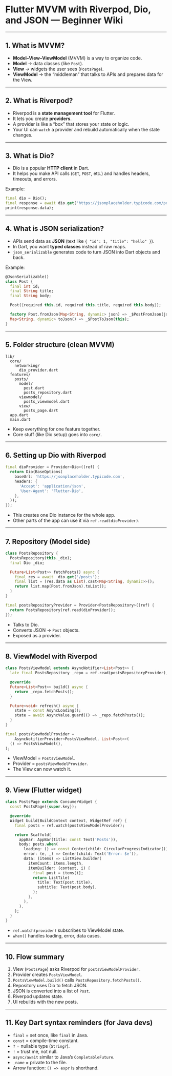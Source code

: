 # Flutter MVVM with Riverpod, Dio, and JSON — Beginner Wiki

---

## 1. What is MVVM?

* **Model–View–ViewModel** (MVVM) is a way to organize code.
* **Model** → data classes (like `Post`).
* **View** → widgets the user sees (`PostsPage`).
* **ViewModel** → the “middleman” that talks to APIs and prepares data for the View.

---

## 2. What is Riverpod?

* Riverpod is a **state management tool** for Flutter.
* It lets you create **providers**.
* A provider is like a “box” that stores your state or logic.
* Your UI can `watch` a provider and rebuild automatically when the state changes.

---

## 3. What is Dio?

* Dio is a popular **HTTP client** in Dart.
* It helps you make API calls (`GET`, `POST`, etc.) and handles headers, timeouts, and errors.

Example:

```dart
final dio = Dio();
final response = await dio.get('https://jsonplaceholder.typicode.com/posts');
print(response.data);
```

---

## 4. What is JSON serialization?

* APIs send data as **JSON** (text like `{ "id": 1, "title": "hello" }`).
* In Dart, you want **typed classes** instead of raw maps.
* `json_serializable` generates code to turn JSON into Dart objects and back.

Example:

```dart
@JsonSerializable()
class Post {
  final int id;
  final String title;
  final String body;

  Post({required this.id, required this.title, required this.body});

  factory Post.fromJson(Map<String, dynamic> json) => _$PostFromJson(json);
  Map<String, dynamic> toJson() => _$PostToJson(this);
}
```

---

## 5. Folder structure (clean MVVM)

```
lib/
  core/
    networking/
      dio_provider.dart
  features/
    posts/
      model/
        post.dart
        posts_repository.dart
      viewmodel/
        posts_viewmodel.dart
      view/
        posts_page.dart
  app.dart
  main.dart
```

* Keep everything for one feature together.
* Core stuff (like Dio setup) goes into `core/`.

---

## 6. Setting up Dio with Riverpod

```dart
final dioProvider = Provider<Dio>((ref) {
  return Dio(BaseOptions(
    baseUrl: 'https://jsonplaceholder.typicode.com',
    headers: {
      'Accept': 'application/json',
      'User-Agent': 'Flutter-Dio',
    },
  ));
});
```

* This creates one Dio instance for the whole app.
* Other parts of the app can use it via `ref.read(dioProvider)`.

---

## 7. Repository (Model side)

```dart
class PostsRepository {
  PostsRepository(this._dio);
  final Dio _dio;

  Future<List<Post>> fetchPosts() async {
    final res = await _dio.get('/posts');
    final list = (res.data as List).cast<Map<String, dynamic>>();
    return list.map(Post.fromJson).toList();
  }
}

final postsRepositoryProvider = Provider<PostsRepository>((ref) {
  return PostsRepository(ref.read(dioProvider));
});
```

* Talks to Dio.
* Converts JSON → `Post` objects.
* Exposed as a provider.

---

## 8. ViewModel with Riverpod

```dart
class PostsViewModel extends AsyncNotifier<List<Post>> {
  late final PostsRepository _repo = ref.read(postsRepositoryProvider);

  @override
  Future<List<Post>> build() async {
    return _repo.fetchPosts();
  }

  Future<void> refresh() async {
    state = const AsyncLoading();
    state = await AsyncValue.guard(() => _repo.fetchPosts());
  }
}

final postsViewModelProvider =
    AsyncNotifierProvider<PostsViewModel, List<Post>>(
  () => PostsViewModel(),
);
```

* ViewModel = `PostsViewModel`.
* Provider = `postsViewModelProvider`.
* The View can now watch it.

---

## 9. View (Flutter widget)

```dart
class PostsPage extends ConsumerWidget {
  const PostsPage({super.key});

  @override
  Widget build(BuildContext context, WidgetRef ref) {
    final posts = ref.watch(postsViewModelProvider);

    return Scaffold(
      appBar: AppBar(title: const Text('Posts')),
      body: posts.when(
        loading: () => const Center(child: CircularProgressIndicator()),
        error: (e, _) => Center(child: Text('Error: $e')),
        data: (items) => ListView.builder(
          itemCount: items.length,
          itemBuilder: (context, i) {
            final post = items[i];
            return ListTile(
              title: Text(post.title),
              subtitle: Text(post.body),
            );
          },
        ),
      ),
    );
  }
}
```

* `ref.watch(provider)` subscribes to ViewModel state.
* `when()` handles loading, error, data cases.

---

## 10. Flow summary

1. View (`PostsPage`) asks Riverpod for `postsViewModelProvider`.
2. Provider creates `PostsViewModel`.
3. `PostsViewModel.build()` calls `PostsRepository.fetchPosts()`.
4. Repository uses Dio to fetch JSON.
5. JSON is converted into a list of `Post`.
6. Riverpod updates state.
7. UI rebuilds with the new posts.

---

## 11. Key Dart syntax reminders (for Java devs)

* `final` = set once, like `final` in Java.
* `const` = compile-time constant.
* `?` = nullable type (`String?`).
* `!` = trust me, not null.
* `async/await` similar to Java’s `CompletableFuture`.
* `_name` = private to the file.
* Arrow function: `() => expr` is shorthand.
